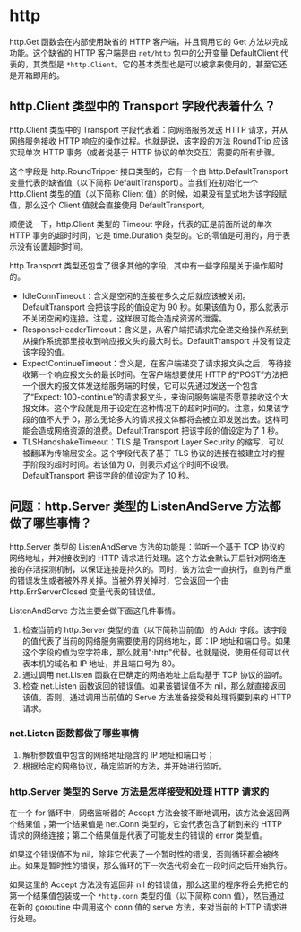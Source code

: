 # http

http.Get 函数会在内部使用缺省的 HTTP 客户端，并且调用它的 Get 方法以完成功能。这个缺省的 HTTP 客户端是由 `net/http` 包中的公开变量 DefaultClient 代表的，其类型是 `*http.Client`。它的基本类型也是可以被拿来使用的，甚至它还是开箱即用的。

## http.Client 类型中的 Transport 字段代表着什么？

http.Client 类型中的 Transport 字段代表着：向网络服务发送 HTTP 请求，并从网络服务接收 HTTP 响应的操作过程。也就是说，该字段的方法 RoundTrip 应该实现单次 HTTP 事务（或者说基于 HTTP 协议的单次交互）需要的所有步骤。

这个字段是 http.RoundTripper 接口类型的，它有一个由 http.DefaultTransport 变量代表的缺省值（以下简称 DefaultTransport）。当我们在初始化一个 http.Client 类型的值（以下简称 Client 值）的时候，如果没有显式地为该字段赋值，那么这个 Client 值就会直接使用 DefaultTransport。

顺便说一下，http.Client 类型的 Timeout 字段，代表的正是前面所说的单次 HTTP 事务的超时时间，它是 time.Duration 类型的。它的零值是可用的，用于表示没有设置超时时间。

http.Transport 类型还包含了很多其他的字段，其中有一些字段是关于操作超时的。

-   IdleConnTimeout：含义是空闲的连接在多久之后就应该被关闭。DefaultTransport 会把该字段的值设定为 90 秒。如果该值为 0，那么就表示不关闭空闲的连接。注意，这样很可能会造成资源的泄露。
-   ResponseHeaderTimeout：含义是，从客户端把请求完全递交给操作系统到从操作系统那里接收到响应报文头的最大时长。DefaultTransport 并没有设定该字段的值。
-   ExpectContinueTimeout：含义是，在客户端递交了请求报文头之后，等待接收第一个响应报文头的最长时间。在客户端想要使用 HTTP 的“POST”方法把一个很大的报文体发送给服务端的时候，它可以先通过发送一个包含了“Expect: 100-continue”的请求报文头，来询问服务端是否愿意接收这个大报文体。这个字段就是用于设定在这种情况下的超时时间的。注意，如果该字段的值不大于 0，那么无论多大的请求报文体都将会被立即发送出去。这样可能会造成网络资源的浪费。DefaultTransport 把该字段的值设定为了 1 秒。
-   TLSHandshakeTimeout：TLS 是 Transport Layer Security 的缩写，可以被翻译为传输层安全。这个字段代表了基于 TLS 协议的连接在被建立时的握手阶段的超时时间。若该值为 0，则表示对这个时间不设限。DefaultTransport 把该字段的值设定为了 10 秒。

## 问题：http.Server 类型的 ListenAndServe 方法都做了哪些事情？

http.Server 类型的 ListenAndServe 方法的功能是：监听一个基于 TCP 协议的网络地址，并对接收到的 HTTP 请求进行处理。这个方法会默认开启针对网络连接的存活探测机制，以保证连接是持久的。同时，该方法会一直执行，直到有严重的错误发生或者被外界关掉。当被外界关掉时，它会返回一个由 http.ErrServerClosed 变量代表的错误值。

ListenAndServe 方法主要会做下面这几件事情。

1. 检查当前的 http.Server 类型的值（以下简称当前值）的 Addr 字段。该字段的值代表了当前的网络服务需要使用的网络地址，即：IP 地址和端口号。如果这个字段的值为空字符串，那么就用":http"代替。也就是说，使用任何可以代表本机的域名和 IP 地址，并且端口号为 80。
2. 通过调用 net.Listen 函数在已确定的网络地址上启动基于 TCP 协议的监听。
3. 检查 net.Listen 函数返回的错误值。如果该错误值不为 nil，那么就直接返回该值。否则，通过调用当前值的 Serve 方法准备接受和处理将要到来的 HTTP 请求。

### net.Listen 函数都做了哪些事情

1. 解析参数值中包含的网络地址隐含的 IP 地址和端口号；
2. 根据给定的网络协议，确定监听的方法，并开始进行监听。

### http.Server 类型的 Serve 方法是怎样接受和处理 HTTP 请求的

在一个 for 循环中，网络监听器的 Accept 方法会被不断地调用，该方法会返回两个结果值；第一个结果值是 net.Conn 类型的，它会代表包含了新到来的 HTTP 请求的网络连接；第二个结果值是代表了可能发生的错误的 error 类型值。

如果这个错误值不为 nil，除非它代表了一个暂时性的错误，否则循环都会被终止。如果是暂时性的错误，那么循环的下一次迭代将会在一段时间之后开始执行。

如果这里的 Accept 方法没有返回非 nil 的错误值，那么这里的程序将会先把它的第一个结果值包装成一个 `*http.conn` 类型的值（以下简称 conn 值），然后通过在新的 goroutine 中调用这个 conn 值的 serve 方法，来对当前的 HTTP 请求进行处理。
